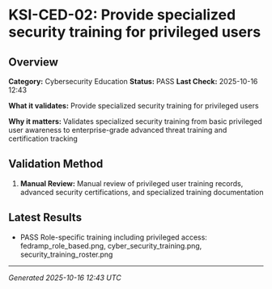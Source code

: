 # KSI-CED-02: Provide specialized security training for privileged users

## Overview

**Category:** Cybersecurity Education
**Status:** PASS
**Last Check:** 2025-10-16 12:43

**What it validates:** Provide specialized security training for privileged users

**Why it matters:** Validates specialized security training from basic privileged user awareness to enterprise-grade advanced threat training and certification tracking

## Validation Method

1. **Manual Review:** Manual review of privileged user training records, advanced security certifications, and specialized training documentation

## Latest Results

- PASS Role-specific training including privileged access: fedramp_role_based.png, cyber_security_training.png, security_training_roster.png

---
*Generated 2025-10-16 12:43 UTC*